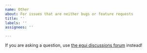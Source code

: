 ```yaml
---
name: Other
about: For issues that are neither bugs or feature requests
title: ''
labels: ''
assignees: ''

---
```


If you are asking a question, use [the egui discussions forum](https://github.com/emilk/egui/discussions/categories/q-a)
instead!

